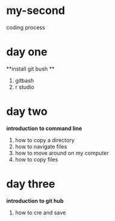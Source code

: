 # my-second
coding process
# day one
**install git bush **
1. gitbash
2. r studio
# day two
**introduction to command line** 
1. how to copy a directory
2. how to navigate files
3. how to move around on my computer
4. how to copy files 
# day three 
**introduction to git hub** 
1. how to cre and save

